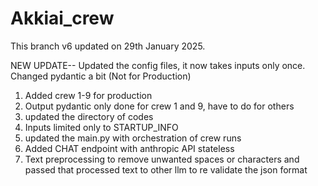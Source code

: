 # Akkiai_crew

This branch v6 updated on 29th January 2025.

NEW UPDATE-- Updated the config files, it now takes inputs only once. Changed pydantic a bit (Not for Production)

1. Added crew 1-9 for production
2. Output pydantic only done for crew 1 and 9, have to do for others
3. updated the directory of codes
4. Inputs limited only to STARTUP_INFO
5. updated the main.py with orchestration of crew runs
6. Added CHAT endpoint with anthropic API stateless
7. Text preprocessing to remove unwanted spaces or characters and passed that processed text to other llm to re validate the json format
